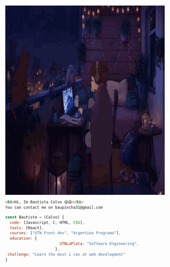 <p><img align="center" alt="gif" src="https://github.com/bautista-calvo/bautista-calvo/blob/main/gifparagithub.gif" width="1000" height="600" /></p>

```html
<h1>Hi, Im Bautista Calvo 😄😄</h1>
You can contact me on baupincha31@gmail.com
```
```javascript
const Bautista = (Calvo) {
  code: [Javascript, C, HTML, CSS],
  tools: [React],
  courses: ["UTN Front dev", "Argentina Programa"],
  education: {
                        UTNLaPlata: "Software Engineering",
                      },
 challenge: "Learn the most i can at web development"
}
```
